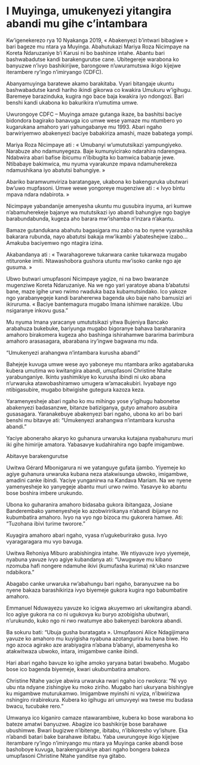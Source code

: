 # I Muyinga, umukenyezi yitangira abandi mu gihe c’intambara

Kw’igenekerezo rya 10 Nyakanga 2019, « Abakenyezi b’intwari bibagiwe » bari bageze mu ntara ya Muyinga. Abahutukazi Mariya Roza Nicimpaye na Koreta Ndaruzaniye b’i Karusi ni bo bashinze intahe. Abantu bari bashwabadutse kandi barakengurutse cane. Ubitegereje warabona ko banyuzwe n’ivyo bashikirijwe, barongowe n’uwuramutswa ikigo kijejwe iterambere ry’ingo n’imiryango (CDFC).

Abanyamuyinga baratewe akamo barakitaba. Vyari bitangaje ukuntu bashwabadutse kandi hariho ikindi gikorwa co kwakira Umukuru w’igihugu. Baremeye barazinduka, kugira ngo bace baja kwakira iyo ndongozi. Bari benshi kandi ukabona ko bakurikira n’umutima umwe.

Uwurongoye CDFC – Muyinga amaze gutanga ikaze, ba bashitsi baciye bidondora bagirako banavuga ico umwe wese yamaze mu ntumbero yo kugarukana amahoro yari yahungabanye mu 1993. Abari ngaho barwiriyemwo abakenyezi baciye babakiriza amashi, maze babatega yompi.

Mariya Roza Nicimpaye ati : « Umubanyi w’umututsikazi yampungiyeko. Narabuze aho ndamunyegeza. Baje kumunyicirako ndarahira ndarengwa. Ndabwira abari bafise ibicumu n’ibibugita ko bamwica babanje jewe. Ntibabaye bakimwica, mu nyuma vyarakunze mpava ndamuherekeza ndamushikana iyo abatutsi bahungiye. »

Abariko baramwumviriza baratangaye, ukabona ko bakenguruka ubutwari bw’uwo mupfasoni. Umwe wewe yongoreye mugenziwe ati : « Ivyo bintu mpava ndara ndabirota. »

Nicimpaye yabandanije amenyesha ukuntu mu gusubira inyuma, ari kumwe n’abamuherekeje bajanye wa mututsikazi iyo abandi bahungiye ngo bagiye barabundabunda, kugeza aho barara mw’ishamba n’inzara n’akantu.

Bamaze gutandukana abahutu bagasigara mu zabo na bo nyene vyarashika bakarara rubunda, nayo abatutsi bakaja mw’ikambi y’abateshejwe izabo… Amakuba baciyemwo ngo ntagira izina.

Akabandanya ati : « Twarahagorewe tukarwara canke tukarwaza mugabo ntituronke imiti. Ntawashobora gushora utuntu mw’isoko canke ngo aje gusuma. »

Ubwo butwari umupfasoni Nicimpaye yagize, ni na bwo bwaranze mugenziwe Koreta Ndaruzaniye. Na we ngo yari yaratoye abana b’abatutsi bane, maze igihe urwo rwimo rwaduka baza kubamutsindako. Ico yakoze ngo yarabanyegeje kandi barahererwa bagenda uko baje naho bamusizi ari ikiruruma. « Baciye bantemagura mugabo Imana ishimwe narakize. Ubu nsigaranye inkovu gusa.”

Mu nyuma Imana yaracanye umututsikazi yitwa Bujeniya Bancako arabahuza bukebuke, bariyunga mugabo bigoranye bahava baraharanira amahoro birakomera kugeza aho bashinga ishirahamwe bararima barimbura amahoro arasasagara, abarabana iry’ingwe bagwana mu nda.

“Umukenyezi arahangwa n’intambara kurusha abandi”

Bahejeje kuvuga umwe wese ayo yaboneye mu ntambara ariko agatabaruka kubera umutima wo kwitangira abandi, umupfasoni Christine Ntahe yarabunganiye. Ikintu yashimikiye ko kurusha ibindi ni uko abana n’urwaruka atawobashiramwo umugera w’amacakubiri. Ivyabaye ngo ntibigasubire, mugabo bitwigishe gutegura kazoza keza.

Yaramenyesheje abari ngaho ko mu mihingo yose y’igihugu habonetse abakenyezi badasanzwe, bitanze batiziganya, gutyo amahoro asubira gusasagara. Yaranakebuye abakenyezi bari ngaho, ubona ko ari bo bari benshi mu bitavye ati: “Umukenyezi arahangwa n’intambara kurusha abandi.”

Yaciye aboneraho akaryo ko guhanura urwaruka kutajana nyabahururu muri iki gihe himirije amatora. Yabasavye kudahirahira ngo bapfe imigambwe.

Abitavye barakengurutse

Uwitwa Gérard Mbonigarura ni we yatanguye gufata ijambo. Yiyemeje ko agiye guhanura urwaruka kubana neza atakwisunga ubwoko, imigambwe, amadini canke ibindi.
Yaciye yunganirwa na Kandava Mariam. Na we nyene yamenyesheje ko yanyegeje abantu muri urwo rwimo. Yasavye ko abantu bose boshira imbere urukundo.

Ubona ko guharanira amahoro bidasaba gukora ibitangaza, Josiane Banderembako yamenyesheje ko azobwiririkanya n’abandi ibijanye no kubumbatira amahoro. Ivyo na vyo ngo bizoca mu gukorera hamwe. Ati: “Tuzohana ibivi turime tworore.”

Kuyagira amahoro abari ngaho, vyasa n’ugukeburirako gusa. Ivyo vyaragaragara mu vyo bavuga.

Uwitwa Rehoniya Miburo arabishingira intahe. We ntiyavuze ivyo yiyemeje, nyabuna yavuze ivyo agiye kubandanya ati: “Uwugwaye mu kibano nzomuba hafi nongere ndamuhe ikivi (kumufasha kurima) nk’uko nsanzwe ndabikora.”

Abagabo canke urwaruka rw’abahungu bari ngaho, baranyuzwe na bo nyene bakaza barashikiriza ivyo biyemeje gukora kugira ngo babumbatire amahoro.

Emmanuel Nduwayezu yavuze ko icigwa akuyemwo ari ukwitangira abandi. Ico agiye gukora na co ni ugukovya ku buryo azobigisha ubutwari, n’urukundo, kuko ngo ni rwo rwatumye abo bakenyezi barokora abandi.

Ba sokuru bati: “Ubuja gusha buratagata ». Umupfasoni Alice Ndagijimana yavuze ko amahoro mu kuyigisha nyabuna azotangurira ku bana biwe. Ho ngo azoca agirako aze arabiyagira n’abana b’abanyi, abamenyesha ko atakwitwaza ubwoko, intara, imigambwe canke ibindi.

Hari abari ngaho bavuze ko igihe amoko yaryana batari bwabeho. Mugabo bose ico bagenda biyemeje, kwari ukubumbatira amahoro.

Christine Ntahe yaciye abwira urwaruka rwari ngaho ico rwokora: “Ni vyo ubu nta ndyane zishingiye ku moko ziriho. Mugabo hari ukuryana bishingiye ku migambwe muturukamwo. Imigambwe myinshi ni vyiza, n’ibwirizwa nshingiro rirabirekura. Kubera ko igihugu ari umuvyeyi wa twese mu budasa bwacu, tucubake rero.”

Umwanya ico kiganiro camaze ntawarambiwe, kubera ko bose warabona ko bateze amatwi banyuzwe. Abagize ico bashikirije bose barahawe ubushimwe. Bwari bugizwe n’ibitenge, ibitabu, n’ibikoresho vy’ishure. Eka n’abandi batari bake barahawe ibitabu. Yaba uwurungoye ikigo kijejwe iterambare ry’ingo n’imiryango mu ntara ya Muyinga canke abandi bose bashoboye kuvuga, barakengurukiye abari ngaho bongera bakeza umupfasoni Christine Ntahe yanditse nya gitabo.